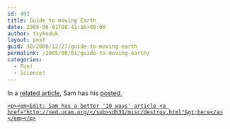 ```yaml
---
id: 492
title: Guide to moving Earth
date: 2005-06-01T08:41:16+00:00
author: tsykoduk
layout: post
guid: 30/2008/12/27/guide-to-moving-earth
permalink: /2005/06/01/guide-to-moving-earth/
categories:
  - Fun!
  - Science!
---
```

<p>In a <a href="https://greg.nokes.name/2005/05/26/top-10-ways-to-destroy-earth/">related article</a>, Sam has his <a href="http://ned.ucam.org/<sub>sdh31/misc/mundicide/moving.html"&gt; Guide to moving Earth</a> posted.</p>


	<p><em>Edit: Sam has a better '10 ways' article <a href="http://ned.ucam.org/</sub>sdh31/misc/destroy.html"&gt;here</a></em></p>